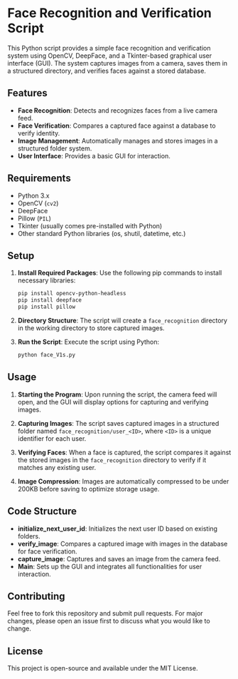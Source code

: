 
# Face Recognition and Verification Script

This Python script provides a simple face recognition and verification system using OpenCV, DeepFace, and a Tkinter-based graphical user interface (GUI). The system captures images from a camera, saves them in a structured directory, and verifies faces against a stored database.

## Features

- **Face Recognition**: Detects and recognizes faces from a live camera feed.
- **Face Verification**: Compares a captured face against a database to verify identity.
- **Image Management**: Automatically manages and stores images in a structured folder system.
- **User Interface**: Provides a basic GUI for interaction.

## Requirements

- Python 3.x
- OpenCV (`cv2`)
- DeepFace
- Pillow (`PIL`)
- Tkinter (usually comes pre-installed with Python)
- Other standard Python libraries (os, shutil, datetime, etc.)

## Setup

1. **Install Required Packages**: Use the following pip commands to install necessary libraries:
   ```bash
   pip install opencv-python-headless
   pip install deepface
   pip install pillow
   ```
   
2. **Directory Structure**: The script will create a `face_recognition` directory in the working directory to store captured images.

3. **Run the Script**: Execute the script using Python:
   ```bash
   python face_V1s.py
   ```

## Usage

1. **Starting the Program**: Upon running the script, the camera feed will open, and the GUI will display options for capturing and verifying images.
   
2. **Capturing Images**: The script saves captured images in a structured folder named `face_recognition/user_<ID>`, where `<ID>` is a unique identifier for each user.

3. **Verifying Faces**: When a face is captured, the script compares it against the stored images in the `face_recognition` directory to verify if it matches any existing user.

4. **Image Compression**: Images are automatically compressed to be under 200KB before saving to optimize storage usage.

## Code Structure

- **initialize_next_user_id**: Initializes the next user ID based on existing folders.
- **verify_image**: Compares a captured image with images in the database for face verification.
- **capture_image**: Captures and saves an image from the camera feed.
- **Main**: Sets up the GUI and integrates all functionalities for user interaction.

## Contributing

Feel free to fork this repository and submit pull requests. For major changes, please open an issue first to discuss what you would like to change.

## License

This project is open-source and available under the MIT License.
